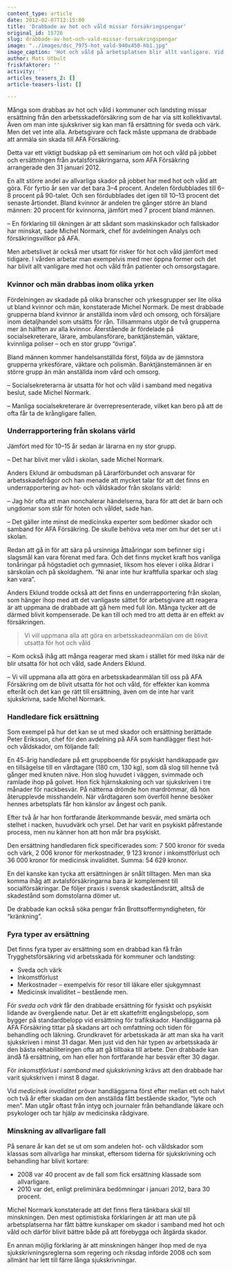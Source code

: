 ```yaml
---
content_type: article
date: 2012-02-07T12:15:00
title: 'Drabbade av hot och våld missar försäkringspengar'
original_id: 15726
slug: drabbade-av-hot-och-vald-missar-forsakringspengar
image: "../images/dsc_7975-hot_vald-940x450-hb1.jpg"
image_caption: 'Hot och våld på arbetsplatsen blir allt vanligare. Vid allvarlig skada kan anställda få ersättning från Trygghetsförsäkring vid arbetsskada för kommuner och landsting. Men många missar att ansöka om det. '
author: Mats Utbult
friskfaktorer: ''
activity: ''
articles_teasers_2: []
article-teasers-list: []

---
```


Många som drabbas av hot och våld i kommuner och landsting missar ersättning från den arbetsskadeförsäkring som de har via sitt kollektivavtal. Även om man inte sjukskriver sig kan man få ersättning för sveda och värk. Men det vet inte alla. Arbetsgivare och fack måste uppmana de drabbade att anmäla sin skada till AFA Försäkring.

Detta var ett viktigt budskap på ett seminarium om hot och våld på jobbet och ersättningen från avtalsförsäkringarna, som AFA Försäkring arrangerade den 31 januari 2012.

En allt större andel av allvarliga skador på jobbet har med hot och våld att göra. För fyrtio år sen var det bara 3–4 procent. Andelen fördubblades till 6–8 procent på 90-talet. Och sen fördubblades det igen till 10–13 procent det senaste årtiondet. Bland kvinnor är andelen tre gånger större än bland männen: 20 procent för kvinnorna, jämfört med 7 procent bland männen.

– En förklaring till ökningen är att sådant som maskinskador och fallskador har minskat, sade Michel Normark, chef för avdelningen Analys och försäkringsvillkor på AFA.

Men arbetslivet är också mer utsatt för risker för hot och våld jämfört med tidigare. I vården arbetar man exempelvis med mer öppna former och det har blivit allt vanligare med hot och våld från patienter och omsorgstagare.

### Kvinnor och män drabbas inom olika yrken

Fördelningen av skadade på olika branscher och yrkesgrupper ser lite olika ut bland kvinnor och män, konstaterade Michel Normark. De mest drabbade grupperna bland kvinnor är anställda inom vård och omsorg, och försäljare inom detaljhandel som utsätts för rån. Tillsammans utgör de två grupperna mer än hälften av alla kvinnor. Återstående är fördelade på socialsekreterare, lärare, ambulansförare, banktjänstemän, väktare, kvinnliga poliser – och en stor grupp “övriga”.

Bland männen kommer handelsanställda först, följda av de jämnstora grupperna yrkesförare, väktare och polismän. Banktjänstemännen är en större grupp än män anställda inom vård och omsorg.

– Socialsekreterarna är utsatta för hot och våld i samband med negativa beslut, sade Michel Normark.

– Manliga socialsekreterare är överrepresenterade, vilket kan bero på att de ofta får ta de krångligare fallen.

### Underrapportering från skolans värld

Jämfört med för 10–15 år sedan är lärarna en ny stor grupp.

– Det har blivit mer våld i skolan, sade Michel Normark.

Anders Eklund är ombudsman på Lärarförbundet och ansvarar för arbetsskadefrågor och han menade att mycket talar för att det finns en underrapportering av hot- och våldskador från skolans värld:

– Jag hör ofta att man nonchalerar händelserna, bara för att det är barn och ungdomar som står för hoten och våldet, sade han.

– Det gäller inte minst de medicinska experter som bedömer skador och samband för AFA Försäkring. De skulle behöva veta mer om hur det ser ut i skolan.

Redan att gå in för att sära på ursinniga åttaåringar som befinner sig i slagsmål kan vara förenat med fara. Och det finns mycket kraft hos vanliga tonåringar på högstadiet och gymnasiet, liksom hos elever i olika åldrar i särskolan och på skoldaghem. “Ni anar inte hur kraftfulla sparkar och slag kan vara”.

Anders Eklund trodde också att det finns en underrapportering från skolan, som hänger ihop med att det vanligaste sättet för arbetsgivare att reagera är att uppmana de drabbade att gå hem med full lön. Många tycker att de därmed blivit kompenserade. De kan till och med tro att detta är en effekt av försäkringen.

> Vi vill uppmana alla att göra en arbetsskadeanmälan om de blivit utsatta för hot och våld

– Kom också ihåg att många reagerar med skam i stället för med ilska när de blir utsatta för hot och våld, sade Anders Eklund.

– Vi vill uppmana alla att göra en arbetsskadeanmälan till oss på AFA Försäkring om de blivit utsatta för hot och våld, för effekter kan komma efteråt och det kan ge rätt till ersättning, även om de inte har varit sjukskrivna, sade Michel Normark.

### Handledare fick ersättning

Som exempel på hur det kan se ut med skador och ersättning berättade Peter Eriksson, chef för den avdelning på AFA som handlägger flest hot- och våldskador, om följande fall:

En 45-årig handledare på ett gruppboende för psykiskt handikappade gav en tillsägelse till en vårdtagare (180 cm, 130 kg), som då slog till henne två gånger med knuten näve. Hon slog huvudet i väggen, svimmade och ramlade ihop på golvet. Hon fick hjärnskakning och var sjukskriven i tre månader för nackbesvär. På nätterna drömde hon mardrömmar, då hon återupplevde misshandeln. När vårdtagaren som överföll henne besöker hennes arbetsplats får hon känslor av ångest och panik.

Efter två år har hon fortfarande återkommande besvär, med smärta och stelhet i nacken, huvudvärk och yrsel. Det har varit en psykiskt påfrestande process, men nu känner hon att hon mår bra psykiskt.

Den ersättning handledaren fick specificerades som: 7 500 kronor för sveda och värk, 2 006 kronor för merkostnader, 9 123 kronor i inkomstförlust och 36 000 kronor för medicinsk invaliditet. Summa: 54 629 kronor.

En del kanske kan tycka att ersättningen är snålt tilltagen. Men man ska komma ihåg att avtalsförsäkringarna bara är komplement till socialförsäkringar. De följer praxis i svensk skadeståndsrätt, alltså de skadestånd som domstolarna dömer ut.

De drabbade kan också söka pengar från Brottsoffermyndigheten, för “kränkning”.

### Fyra typer av ersättning

Det finns fyra typer av ersättning som en drabbad kan få från Trygghetsförsäkring vid arbetsskada för kommuner och landsting:

*   Sveda och värk
*   Inkomstförlust
*   Merkostnader – exempelvis för resor till läkare eller sjukgymnast
*   Medicinsk invaliditet – bestående men.

För _sveda och värk_ får den drabbade ersättning för fysiskt och psykiskt lidande av övergående natur. Det är ett skattefritt engångsbelopp, som bygger på standardbelopp vid ersättning för trafikskador. Handläggarna på AFA Försäkring tittar på skadans art och omfattning och tiden för behandling och läkning. Grundkravet för arbetsskada är att man ska ha varit sjukskriven i minst 31 dagar. Men just vid den här typen av arbetsskada är den bästa rehabiliteringen ofta att gå tillbaka till arbete. Den drabbade kan ändå få ersättning, om han eller hon fortfarande har besvär efter 30 dagar.

För _inkomstförlust i samband med sjukskrivning_ krävs att den drabbade har varit sjukskriven i minst 8 dagar.

Vid _medicinsk invaliditet_ prövar handläggarna först efter mellan ett och halvt och två år efter skadan om den anställda fått bestående skador, “lyte och men”. Man utgår oftast från intyg och journaler från behandlande läkare och psykologer och tar hjälp av medicinska rådgivare.

### Minskning av allvarligare fall

På senare år kan det se ut om som andelen hot- och våldskador som klassas som allvarliga har minskat, eftersom tiderna för sjukskrivning och behandling har blivit kortare:

*   2008 var 40 procent av de fall som fick ersättning klassade som allvarligare.
*   2010 var det, enligt preliminära bedömningar i januari 2012, bara 30 procent.

Michel Normark konstaterade att det finns flera tänkbara skäl till minskningen. Den mest optimistiska förklaringen är att man ute på arbetsplatserna har fått bättre kunskaper om skador i samband med hot och våld och därför blivit bättre både på att förebygga och åtgärda skador.

En annan möjlig förklaring är att minskningen hänger ihop med de nya sjukskrivningsreglerna som regering och riksdag införde 2008 och som allmänt har lett till färre långa sjukskrivningar.

